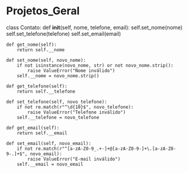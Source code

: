 # Projetos_Geral
 class Contato:
    def __init__(self, nome, telefone, email):
        self.set_nome(nome)
        self.set_telefone(telefone)
        self.set_email(email)

    def get_nome(self):
        return self.__nome

    def set_nome(self, novo_nome):
        if not isinstance(novo_nome, str) or not novo_nome.strip():
            raise ValueError("Nome inválido")
        self.__nome = novo_nome.strip()

    def get_telefone(self):
        return self.__telefone

    def set_telefone(self, novo_telefone):
        if not re.match(r"^\d{10}$", novo_telefone):
            raise ValueError("Telefone inválido")
        self.__telefone = novo_telefone

    def get_email(self):
        return self.__email

    def set_email(self, novo_email):
        if not re.match(r"^[a-zA-Z0-9_.+-]+@[a-zA-Z0-9-]+\.[a-zA-Z0-9-.]+$", novo_email):
            raise ValueError("E-mail inválido")
        self.__email = novo_email

